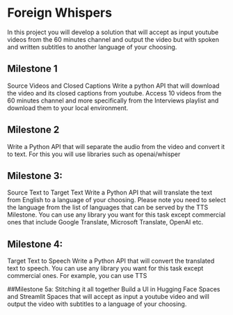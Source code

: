 # Foreign Whispers
In this project you will develop a solution that will accept as input youtube videos from the 60 minutes channel and output the video but with spoken and written subtitles to another language of your choosing.

## Milestone 1
Source Videos and Closed Captions 
Write a python API that will download the video and its closed captions from youtube.
Access 10 videos from the 60 minutes channel and more specifically from the Interviews playlist and download them to your local environment.

## Milestone 2
Write a Python API that will separate the audio from the video and convert it to text. For this you will use libraries such as openai/whisper

## Milestone 3:
Source Text to Target Text 
Write a Python API that will translate the text from English to a language of your choosing. Please note you need to select the language from the list of languages that can be served by the TTS Milestone. You can use any library you want for this task except commercial ones that include Google Translate, Microsoft Translate, OpenAI etc.

## Milestone 4: 
Target Text to Speech
Write a Python API that will convert the translated text to speech. You can use any library you want for this task except commercial ones. For example, you can use TTS

##Milestone 5a: 
Stitching it all together 
Build a UI in Hugging Face Spaces and Streamlit Spaces that will accept as input a youtube video and will output the video with subtitles to a language of your choosing.
